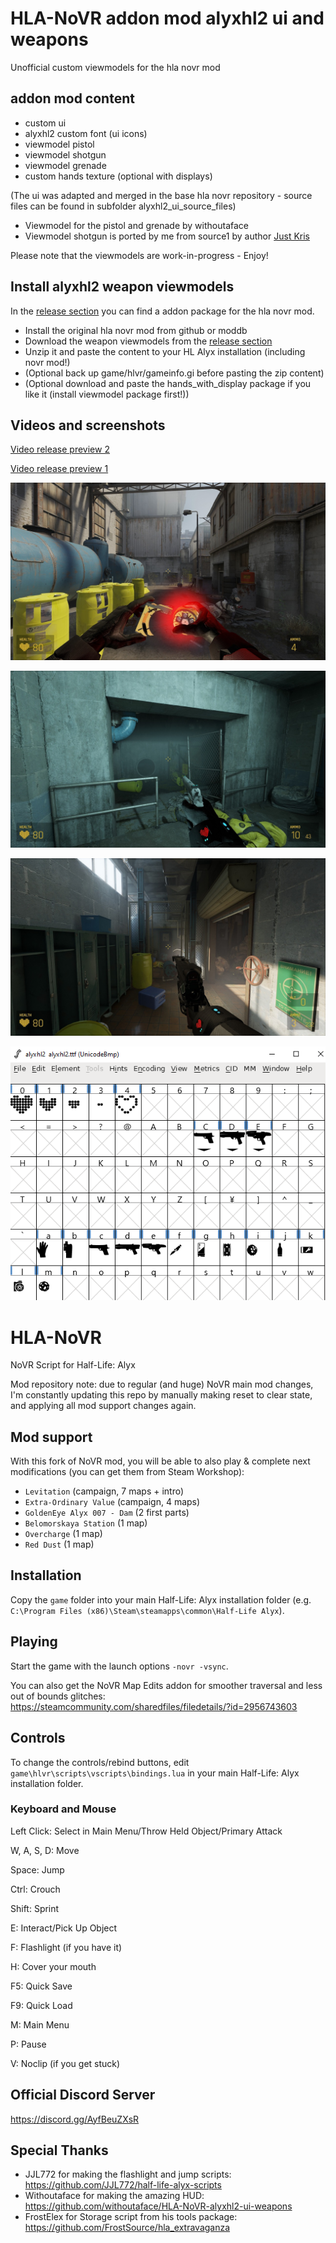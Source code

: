 # HLA-NoVR addon mod alyxhl2 ui and weapons
Unofficial custom viewmodels for the hla novr mod

## addon mod content
- custom ui
- alyxhl2 custom font (ui icons)
- viewmodel pistol
- viewmodel shotgun
- viewmodel grenade
- custom hands texture (optional with displays)

(The ui was adapted and merged in the base hla novr repository - source files can be found in subfolder alyxhl2_ui_source_files) 

- Viewmodel for the pistol and grenade by withoutaface
- Viewmodel shotgun is ported by me from source1 by author [Just Kris](https://gamebanana.com/mods/243462) 

Please note that the viewmodels are work-in-progress - Enjoy!

## Install alyxhl2 weapon viewmodels
In the [release section](https://github.com/withoutaface/HLA-NoVR-alyxhl2-ui-weapons/releases) you can find a addon package for the hla novr mod. 
- Install the original hla novr mod from github or moddb
- Download the weapon viewmodels from the [release section](https://github.com/withoutaface/HLA-NoVR-alyxhl2-ui-weapons/releases)
- Unzip it and paste the content to your HL Alyx installation (including novr mod!)
- (Optional back up game/hlvr/gameinfo.gi before pasting the zip content)
- (Optional download and paste the hands_with_display package if you like it (install viewmodel package first!))

## Videos and screenshots
[Video release preview 2](https://youtu.be/m_roPnFAIdM)

[Video release preview 1](https://youtu.be/smotVBQMiDs)

![Alt text](image/addon_alyxhl2_ui_weapons_preview2_grenade.jpg "Preview image grenade")

![Alt text](image/addon_alyxhl2_ui_weapons_preview2_pistol.jpg "Preview image pistol")

![Alt text](image/addon_alyxhl2_ui_weapons_preview2_shotgun.jpg "Preview image shotgun")

![Alt text](image/font_alyxhl2.png "Preview image font")

# HLA-NoVR
NoVR Script for Half-Life: Alyx

Mod repository note: due to regular (and huge) NoVR main mod changes, I'm constantly updating this repo by manually making reset to clear state, and applying all mod support changes again.

## Mod support
With this fork of NoVR mod, you will be able to also play & complete next modifications (you can get them from Steam Workshop):
- ``Levitation`` (campaign, 7 maps + intro)
- ``Extra-Ordinary Value`` (campaign, 4 maps) 
- ``GoldenEye Alyx 007 - Dam`` (2 first parts)
- ``Belomorskaya Station`` (1 map)
- ``Overcharge`` (1 map)
- ``Red Dust`` (1 map)

## Installation
Copy the ``game`` folder into your main Half-Life: Alyx installation folder (e.g. ``C:\Program Files (x86)\Steam\steamapps\common\Half-Life Alyx``).

## Playing
Start the game with the launch options ``-novr -vsync``.

You can also get the NoVR Map Edits addon for smoother traversal and less out of bounds glitches: https://steamcommunity.com/sharedfiles/filedetails/?id=2956743603

## Controls
To change the controls/rebind buttons, edit ``game\hlvr\scripts\vscripts\bindings.lua`` in your main Half-Life: Alyx installation folder.
### Keyboard and Mouse
Left Click: Select in Main Menu/Throw Held Object/Primary Attack

W, A, S, D: Move

Space: Jump

Ctrl: Crouch

Shift: Sprint

E: Interact/Pick Up Object

F: Flashlight (if you have it)

H: Cover your mouth

F5: Quick Save

F9: Quick Load

M: Main Menu

P: Pause

V: Noclip (if you get stuck)

## Official Discord Server
https://discord.gg/AyfBeuZXsR

## Special Thanks
- JJL772 for making the flashlight and jump scripts: https://github.com/JJL772/half-life-alyx-scripts
- Withoutaface for making the amazing HUD: https://github.com/withoutaface/HLA-NoVR-alyxhl2-ui-weapons
- FrostElex for Storage script from his tools package: https://github.com/FrostSource/hla_extravaganza
